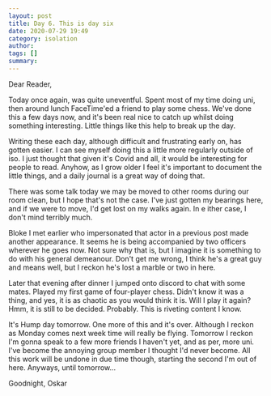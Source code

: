```yaml
---
layout: post
title: Day 6. This is day six
date: 2020-07-29 19:49
category: isolation
author: 
tags: []
summary: 
---
```


Dear Reader,

Today once again, was quite uneventful. Spent most of my time doing uni, then around lunch FaceTime'ed a friend to play some chess. We've done this a few days now, and it's been real nice to catch up whilst doing something interesting. Little things like this help to break up the day.

Writing these each day, although difficult and frustrating early on, has gotten easier. I can see myself doing this a little more regularly outside of iso. I just thought that given it's Covid and all, it would be interesting for people to read. Anyhow, as I grow older I feel it's important to document the little things, and a daily journal is a great way of doing that.

There was some talk today we may be moved to other rooms during our room clean, but I hope that's not the case. I've just gotten my bearings here, and if we were to move, I'd get lost on my walks again. In e ither case, I don't mind terribly much.

Bloke I met earlier who impersonated that actor in a previous post made another appearance. It seems he is being accompanied by two officers wherever he goes now. Not sure why that is, but I imagine it is something to do with his general demeanour. Don't get me wrong, I think he's a great guy and means well, but I reckon he's lost a marble or two in here. 

Later that evening after dinner I jumped onto discord to chat with some mates. Played my first game of four-player chess. Didn't know it was a thing, and yes, it is as chaotic as you would think it is. Will I play it again? Hmm, it is still to be decided. Probably. This is riveting content I know.

It's Hump day tomorrow. One more of this and it's over. Although I reckon as Monday comes next week time will really be flying. Tomorrow I reckon I'm gonna speak to a few more friends I haven't yet, and as per, more uni. I've become the annoying group member I thought I'd never become. All this work will be undone in due time though, starting the second I'm out of here. Anyways, until tomorrow...

Goodnight,
Oskar
